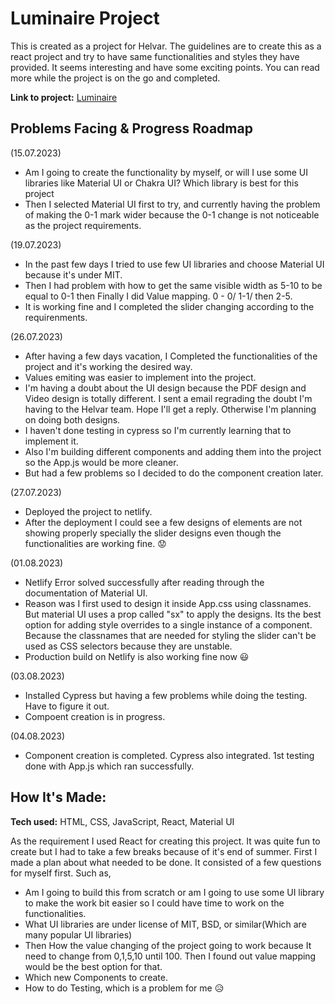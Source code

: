 <base target="_blank">

# Luminaire Project

This is created as a project for Helvar. The guidelines are to create this as a react project and try to have same functionalities and styles they have provided. It seems interesting and have some exciting points. You can read more while the project is on the go and completed.

**Link to project:** <a href="https://luminaire-kvshw.netlify.app/" target="_blank"> Luminaire </a>

## Problems Facing & Progress Roadmap

(15.07.2023)

- Am I going to create the functionality by myself, or will I use some UI libraries like Material UI or Chakra UI? Which library is best for this project
- Then I selected Material UI first to try, and currently having the problem of making the 0-1 mark wider because the 0-1 change is not noticeable as the project requirements.

(19.07.2023)

- In the past few days I tried to use few UI libraries and choose Material UI because it's under MIT.
- Then I had problem with how to get the same visible width as 5-10 to be equal to 0-1 then Finally I did Value mapping. 0 - 0/ 1-1/ then 2-5.
- It is working fine and I completed the slider changing according to the requirenments.

(26.07.2023)

- After having a few days vacation, I Completed the functionalities of the project and it's working the desired way.
- Values emiting was easier to implement into the project.
- I'm having a doubt about the UI design because the PDF design and Video design is totally different. I sent a email regrading the doubt I'm having to the Helvar team. Hope I'll get a reply. Otherwise I'm planning on doing both designs.
- I haven't done testing in cypress so I'm currently learning that to implement it.
- Also I'm building different components and adding them into the project so the App.js would be more cleaner.
- But had a few problems so I decided to do the component creation later.

(27.07.2023)

- Deployed the project to netlify.
- After the deployment I could see a few designs of elements are not showing properly specially the slider designs even though the functionalities are working fine. 😟

(01.08.2023)

- Netlify Error solved successfully after reading through the documentation of Material UI.
- Reason was I first used to design it inside App.css using classnames. But material UI uses a prop called "sx" to apply the designs. Its the best option for adding style overrides to a single instance of a component. Because the classnames that are needed for styling the slider can't be used as CSS selectors because they are unstable.
- Production build on Netlify is also working fine now 😃

(03.08.2023)

- Installed Cypress but having a few problems while doing the testing. Have to figure it out.
- Compoent creation is in progress.

(04.08.2023)

- Component creation is completed. Cypress also integrated. 1st testing done with App.js which ran successfully.
<!-- ![alt tag](http://placecorgi.com/1200/650) -->

## How It's Made:

**Tech used:** HTML, CSS, JavaScript, React, Material UI

As the requirement I used React for creating this project. It was quite fun to create but I had to take a few breaks because of it's end of summer. First I made a plan about what needed to be done. It consisted of a few questions for myself first. Such as,

- Am I going to build this from scratch or am I going to use some UI library to make the work bit easier so I could have time to work on the functionalities.
- What UI libraries are under license of MIT, BSD, or similar(Which are many popular UI libraries)
- Then How the value changing of the project going to work because It need to change from 0,1,5,10 until 100. Then I found out value mapping would be the best option for that.
- Which new Components to create.
- How to do Testing, which is a problem for me 😥

<!-- Version 1 of the project before breaking down to components
import React, { useState } from "react";
import "./App.css";
import { Slider } from "@mui/material";
import Button from "@mui/material/Button";

const valueBreakSteps = 21;

const valueMappings = {
  0: 0,
  1: 1,
};

for (let i = 2; i <= valueBreakSteps; i++) {
  valueMappings[i] = (i - 1) * 5;
}

const firstValueToFind = 80;
const eightyPositionFound = Object.keys(valueMappings).findIndex(
  (key) => valueMappings[key] === firstValueToFind
);
const secondValueToFind = 20;
const TwentyPositionFound = Object.keys(valueMappings).findIndex(
  (key) => valueMappings[key] === secondValueToFind
);

function App() {
  const [firstSliderValue, setFirstSliderValue] = useState(eightyPositionFound);
  const [secondSliderValue, setSecondSliderValue] =
    useState(TwentyPositionFound);
  const [thirdSliderValue, setThirdSliderValue] = useState(0);
  const [appliedValues, setAppliedValues] = useState(null);
  const [changesApplied, setChangesApplied] = useState(false);

  const handleFirstSliderChange = (event, newValue) => {
    setFirstSliderValue(newValue);

    if (newValue < secondSliderValue) {
      setSecondSliderValue(newValue);
    }

    if (newValue < thirdSliderValue) {
      setThirdSliderValue(newValue);
    }
  };

  const handleSecondSliderChange = (event, newValue) => {
    setSecondSliderValue(newValue);

    if (newValue > firstSliderValue) {
      setFirstSliderValue(newValue);
    }

    if (newValue < thirdSliderValue) {
      setThirdSliderValue(newValue);
    }
  };

  const handleThirdSliderChange = (event, newValue) => {
    setThirdSliderValue(newValue);

    if (newValue > firstSliderValue) {
      setFirstSliderValue(newValue);
    }

    if (newValue > secondSliderValue) {
      setSecondSliderValue(newValue);
    }
  };

  const mappedValue = valueMappings[firstSliderValue];

  const handleApplyClick = () => {
    // Save the applied values
    const levels = {
      occupied: mappedValue,
      powerSave: valueMappings[secondSliderValue],
      minimum: valueMappings[thirdSliderValue],
    };
    setAppliedValues(levels);
    setChangesApplied(true);
  };

  const handleCancelClick = () => {
    // Clear the applied values and indicate that changes were canceled
    setAppliedValues(null);
    setChangesApplied(true);
  };

  const getSliderStyles = () => ({
    width: 300,
    "& .MuiSlider-thumb": {
      backgroundColor: "#ad3738",
    },
    "& .MuiSlider-rail": {
      backgroundColor: "#efeeef",
      border: "1px solid #696969",
      height: "10px",
    },
    "& .MuiSlider-track": {
      border: "0px",
      backgroundColor: "#ad3738",
      height: "9px",
    },
  });

  return (
    <div className="App">
      <div className="grid h-[100vh] items-center md:h-[100vmin] overflow-y-hidden justify-center">
        <div className="grid justify-center  md:mt-0">
          <div className="w-[95vw] border-2 p-4 grid justify-center md:w-[350px]">
            <h3 className="text-xl font-bold text-left mb-3">Edit Levels</h3>
            <div>
              <div className="w-[300px] grid grid-cols-2">
                <span className="text-left font-semibold">Occupied</span>
                <span className="text-right text-[#ba122b] font-semibold">
                  {mappedValue}%
                </span>
              </div>
              <div>
                <Slider
                  data-testid="first-slider"
                  value={firstSliderValue}
                  min={0}
                  max={valueBreakSteps}
                  step={1}
                  onChange={handleFirstSliderChange}
                  sx={getSliderStyles()}
                />
              </div>
              <div className="w-[300px] grid grid-cols-2">
                <span className="text-left font-semibold">Power save</span>
                <span className="text-right text-[#ba122b] font-semibold">
                  {valueMappings[secondSliderValue]}%
                </span>
              </div>
              <div>
                <Slider
                  data-testid="second-slider"
                  value={secondSliderValue}
                  min={0}
                  max={valueBreakSteps}
                  step={1}
                  onChange={handleSecondSliderChange}
                  sx={getSliderStyles()}
                />
              </div>
              <div className="w-[300px] grid grid-cols-2">
                <span className="text-left font-semibold">Minimum</span>
                <span className="text-right text-[#ba122b] font-semibold">
                  {valueMappings[thirdSliderValue]}%
                </span>
              </div>
              <div>
                <Slider
                  data-testid="third-slider"
                  value={thirdSliderValue}
                  min={0}
                  max={valueBreakSteps}
                  step={1}
                  onChange={handleThirdSliderChange}
                  sx={getSliderStyles()}
                />
              </div>
            </div>
            <div className="grid grid-cols-2 items-center justify-center mt-4">
              <div>
                <Button
                  className="cancel-button"
                  variant="contained"
                  size="small"
                  onClick={handleCancelClick}
                >
                  Cancel
                </Button>
              </div>
              <div>
                <Button
                  className="apply-button"
                  variant="contained"
                  size="small"
                  onClick={handleApplyClick}
                >
                  Apply
                </Button>
              </div>
            </div>
          </div>
          <div className="h-[15vh]">
            {changesApplied && (
              <div className="text-center mt-3">
                {appliedValues ? (
                  <>
                    <p className="font-bold">Applied Levels:</p>
                    <span>
                      <p>Occupied: {appliedValues.occupied}% </p>
                      <p>Power Save: {appliedValues.powerSave}% </p>
                      <p>Minimum: {appliedValues.minimum}% </p>
                    </span>
                  </>
                ) : (
                  <p>Changes have been canceled.</p>
                )}
              </div>
            )}
          </div>
        </div>
      </div>
    </div>
  );
}

export default App; -->

<!--
## Optimizations

_(optional)_

You don't have to include this section but interviewers _love_ that you can not only deliver a final product that looks great but also functions efficiently. Did you write something then refactor it later and the result was 5x faster than the original implementation? Did you cache your assets? Things that you write in this section are **GREAT** to bring up in interviews and you can use this section as reference when studying for technical interviews!

## Lessons Learned:

No matter what your experience level, being an engineer means continuously learning. Every time you build something you always have those _whoa this is awesome_ or _fuck yeah I did it!_ moments. This is where you should share those moments! Recruiters and interviewers love to see that you're self-aware and passionate about growing.

## Examples:

Take a look at these couple examples that I have in my own portfolio:

**Palettable:** https://github.com/alecortega/palettable

**Twitter Battle:** https://github.com/alecortega/twitter-battle

**Patch Panel:** https://github.com/alecortega/patch-panel -->

<!-- const marks = [
  {
    value: 0,
  },
  {
    value: 1,
  },
  {
    value: 5,
  },
  {
    value: 10,
  },
  {
    value: 15,
  },
  {
    value: 20,
  },
  {
    value: 25,
  },
  {
    value: 30,
  },
  {
    value: 35,
  },
  {
    value: 40,
  },
  {
    value: 45,
  },
  {
    value: 50,
  },
  {
    value: 55,
  },
  {
    value: 60,
  },
  {
    value: 65,
  },
  {
    value: 70,
  },
  {
    value: 75,
  },
  {
    value: 80,
  },
  {
    value: 85,
  },
  {
    value: 90,
  },
  {
    value: 95,
  },
  {
    value: 100,
  },
];
];
// const valueMappings = {
//   0: 0,
//   1: 1,
//   2: 5,
//   3: 10,
//   4: 15,
//   5: 20,
//   6: 25,
//   7: 30,
//   8: 35,
//   9: 40,
//   10: 45,
//   11: 50,
//   12: 55,
//   13: 60,
//   14: 65,
//   15: 70,
//   16: 75,
//   17: 80,
//   18: 85,
//   19: 90,
//   20: 95,
//   21: 100,
// };
 -->
